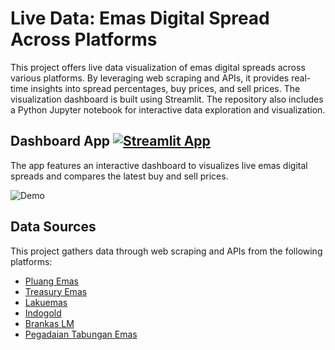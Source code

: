 # Live Data: Emas Digital Spread Across Platforms

This project offers live data visualization of emas digital spreads across various platforms. By leveraging web scraping and APIs, it provides real-time insights into spread percentages, buy prices, and sell prices. The visualization dashboard is built using Streamlit. The repository also includes a Python Jupyter notebook for interactive data exploration and visualization.

## Dashboard App [![Streamlit App](https://static.streamlit.io/badges/streamlit_badge_black_white.svg)](https://emas-digital-spread.streamlit.app)
The app features an interactive dashboard to visualizes live emas digital spreads and compares the latest buy and sell prices.

<img src="https://github.com/haikalzeo/large-files/blob/main/demo-emas-digital-spread.gif" alt="Demo"></img>

## Data Sources
This project gathers data through web scraping and APIs from the following platforms:
- [Pluang Emas](https://pluang.com/produk/pluang-emas)
- [Treasury Emas](https://web.treasury.id/savings)
- [Lakuemas](https://www.lakuemas.com/harga)
- [Indogold](https://www.indogold.id/harga-emas-hari-ini)
- [Brankas LM](https://www.brankaslm.com/antam/index)
- [Pegadaian Tabungan Emas](https://www.pegadaian.co.id/produk/tabungan-emas)